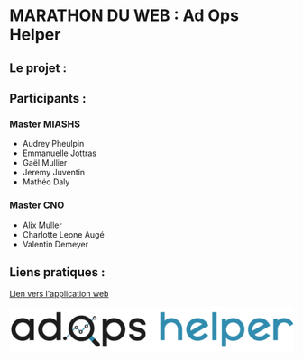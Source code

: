 # MARATHON DU WEB : Ad Ops Helper

## Le projet :



## Participants :

### Master MIASHS
* Audrey Pheulpin
* Emmanuelle Jottras
* Gaël Mullier
* Jeremy Juventin
* Mathéo Daly

### Master CNO
* Alix Muller
* Charlotte Leone Augé
* Valentin Demeyer

## Liens pratiques :

[Lien vers l'application web](https://juventin.github.io/MarathonDuWeb/Mystery/index.html)

![Image](Mystery/imggrandes/logo-black.png)